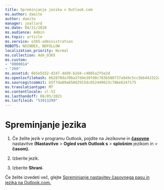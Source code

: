 ```yaml
---
title: Spreminjanje jezika v Outlook.com
ms.author: daeite
author: daeite
manager: joallard
ms.date: 04/21/2020
ms.audience: Admin
ms.topic: article
ms.service: o365-administration
ROBOTS: NOINDEX, NOFOLLOW
localization_priority: Normal
ms.collection: Adm_O365
ms.custom:
- "8000014"
- "269"
ms.assetid: 6b5e5d32-d247-4dd9-b2d4-c4805a2f5e2d
ms.openlocfilehash: 662870da708a37d4e39fd0c783b580737a9d4c5cc5bb443322d517023bd938d2
ms.sourcegitcommit: b5f7da89a650d2915dc652449623c78be6247175
ms.translationtype: MT
ms.contentlocale: sl-SI
ms.lasthandoff: 08/05/2021
ms.locfileid: "53913299"
---
```

# <a name="change-your-language"></a>Spreminjanje jezika

1. Če želite jezik v programu Outlook, pojdite na Jezikovne in [**časovne**](https://outlook.live.com/mail/options/general/timeAndLanguage/regional) nastavitve **(Nastavitve** \> **Ogled vseh Outlook s**  >  **splošnim** jezikom in  >  **časom).**

2. Izberite jezik.

3. Izberite **Shrani**.

Če želite izvedeti več, glejte [Spreminjanje nastavitev časovnega pasu in jezika na Outlook.com.](https://go.microsoft.com/fwlink/p/?linkid=873132)